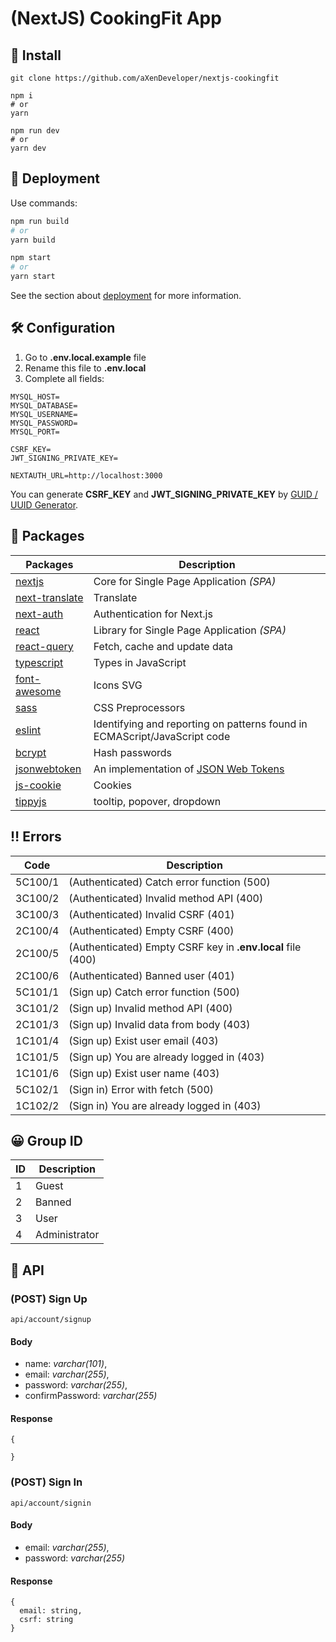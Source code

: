 # (NextJS) CookingFit App

## 🧰 Install

```
git clone https://github.com/aXenDeveloper/nextjs-cookingfit

npm i
# or
yarn

npm run dev
# or
yarn dev
```

## 🔨 Deployment

Use commands:

```bash
npm run build
# or
yarn build

npm start
# or
yarn start
```

See the section about [deployment](https://nextjs.org/docs/deployment) for more information.

## 🛠️ Configuration

1. Go to **.env.local.example** file
2. Rename this file to **.env.local**
3. Complete all fields:

```
MYSQL_HOST=
MYSQL_DATABASE=
MYSQL_USERNAME=
MYSQL_PASSWORD=
MYSQL_PORT=

CSRF_KEY=
JWT_SIGNING_PRIVATE_KEY=

NEXTAUTH_URL=http://localhost:3000
```

You can generate **CSRF_KEY** and **JWT_SIGNING_PRIVATE_KEY** by [GUID / UUID Generator](https://www.guidgenerator.com/online-guid-generator.aspx).

## 📂 Packages

| Packages                                                       | Description                                                                           |
| -------------------------------------------------------------- | ------------------------------------------------------------------------------------- |
| [nextjs](https://nextjs.org/)                                  | Core for Single Page Application _(SPA)_                                              |
| [next-translate](https://github.com/vinissimus/next-translate) | Translate                                                                             |
| [next-auth](https://next-auth.js.org/)                         | Authentication for Next.js                                                            |
| [react](https://reactjs.org/)                                  | Library for Single Page Application _(SPA)_                                           |
| [react-query](https://react-query.tanstack.com/)               | Fetch, cache and update data                                                          |
| [typescript](https://www.typescriptlang.org/)                  | Types in JavaScript                                                                   |
| [font-awesome](https://fontawesome.com/)                       | Icons SVG                                                                             |
| [sass](https://www.npmjs.com/package/sass)                     | CSS Preprocessors                                                                     |
| [eslint](https://eslint.org/)                                  | Identifying and reporting on patterns found in ECMAScript/JavaScript code             |
| [bcrypt](https://www.npmjs.com/package/bcrypt)                 | Hash passwords                                                                        |
| [jsonwebtoken](https://www.npmjs.com/package/jsonwebtoken)     | An implementation of [JSON Web Tokens](https://datatracker.ietf.org/doc/html/rfc7519) |
| [js-cookie](https://www.npmjs.com/package/js-cookie)           | Cookies                                                                               |
| [tippyjs](https://atomiks.github.io/tippyjs/)                  | tooltip, popover, dropdown                                                            |

## ‼ Errors

| Code    | Description                                                 |
| ------- | ----------------------------------------------------------- |
| 5C100/1 | (Authenticated) Catch error function (500)                  |
| 3C100/2 | (Authenticated) Invalid method API (400)                    |
| 3C100/3 | (Authenticated) Invalid CSRF (401)                          |
| 2C100/4 | (Authenticated) Empty CSRF (400)                            |
| 2C100/5 | (Authenticated) Empty CSRF key in **.env.local** file (400) |
| 2C100/6 | (Authenticated) Banned user (401)                           |
| 5C101/1 | (Sign up) Catch error function (500)                        |
| 3C101/2 | (Sign up) Invalid method API (400)                          |
| 2C101/3 | (Sign up) Invalid data from body (403)                      |
| 1C101/4 | (Sign up) Exist user email (403)                            |
| 1C101/5 | (Sign up) You are already logged in (403)                   |
| 1C101/6 | (Sign up) Exist user name (403)                             |
| 5C102/1 | (Sign in) Error with fetch (500)                            |
| 1C102/2 | (Sign in) You are already logged in (403)                   |

## 😀 Group ID

| ID  | Description   |
| --- | ------------- |
| 1   | Guest         |
| 2   | Banned        |
| 3   | User          |
| 4   | Administrator |

## 📕 API

### (POST) Sign Up

```
api/account/signup
```

#### Body

- name: _varchar(101)_,
- email: _varchar(255)_,
- password: _varchar(255)_,
- confirmPassword: _varchar(255)_

#### Response

```
{

}
```

### (POST) Sign In

```
api/account/signin
```

#### Body

- email: _varchar(255)_,
- password: _varchar(255)_

#### Response

```
{
  email: string,
  csrf: string
}
```
